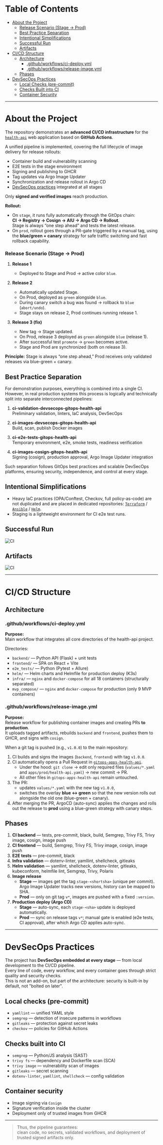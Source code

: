 # Table of Contents

- [About the Project](#about-the-project)  
  - [Release Scenario (Stage → Prod)](#release-scenario-stage--prod)
  - [Best Practice Separation](#best-practice-separation)  
  - [Intentional Simplifications](#intentional-simplifications)  
  - [Successful Run](#successful-run)  
  - [Artifacts](#artifacts)  
- [CI/CD Structure](#cicd-structure)  
  - [Architecture](#architecture)  
    - [.github/workflows/ci-deploy.yml](#githubworkflowsci-deployyml)  
    - [.github/workflows/release-image.yml](#githubworkflowsrelease-imageyml)  
  - [Phases](#phases)  
- [DevSecOps Practices](#devsecops-practices)  
  - [Local Checks (pre-commit)](#local-checks-pre-commit)  
  - [Checks Built into CI](#checks-built-into-ci)  
  - [Container Security](#container-security)  

---

# About the Project

The repository demonstrates an **advanced CI/CD infrastructure** for the [`health-api`](https://github.com/vikgur/health-api-for-microservice-stack-english-vers) web application based on **GitHub Actions**.  

A unified pipeline is implemented, covering the full lifecycle of image delivery for release rollouts:

- Container build and vulnerability scanning  
- E2E tests in the stage environment  
- Signing and publishing to GHCR  
- Tag updates via Argo Image Updater  
- Synchronization and release rollout in Argo CD  
- [DevSecOps practices](#devsecops-practices) integrated at all stages  

Only **signed and verified images** reach production.  

**Rollout:**  
- On `stage`, it runs fully automatically through the GitOps chain:  
  **CI → Registry → Cosign → AIU → Argo CD → Rollout**.  
  Stage is always “one step ahead” and tests the latest release.  
- On `prod`, rollout goes through a PR-gate triggered by a manual tag, using the **blue/green + canary** strategy for safe traffic switching and fast rollback capability.  

### Release Scenario (Stage → Prod)

1. **Release 1**  
   - Deployed to Stage and Prod → active color `blue`.  

2. **Release 2**  
   - Automatically updated Stage.  
   - On Prod, deployed as `green` alongside `blue`.  
   - During canary switch a bug was found → rollback to `blue` (`abort/undo`).  
   - Stage stays on release 2, Prod continues running release 1.  

3. **Release 3 (fix)**  
   - New tag → Stage updated.  
   - On Prod, release 3 deployed as `green` alongside `blue` (release 1).  
   - After successful test `promote` → `green` becomes active.  
   - Stage and Prod are synchronized (both on release 3).  

**Principle:** Stage is always “one step ahead,” Prod receives only validated releases via blue-green + canary.  

## Best Practice Separation

For demonstration purposes, everything is combined into a single CI.  
However, in real production systems this process is logically and technically split into separate interconnected pipelines:

1. **ci-validation-devsecops-gitops-health-api**  
   Preliminary validation, linters, IaC analysis, DevSecOps

2. **ci-images-devsecops-gitops-health-api**  
   Build, scan, publish Docker images

3. **ci-e2e-tests-gitops-health-api**  
   Temporary environment, e2e, smoke tests, readiness verification

4. **ci-images-cosign-gitops-health-api**  
   Signing (cosign), production approval, Argo Image Updater integration

Such separation follows GitOps best practices and scalable DevSecOps platforms, ensuring security, independence, and control at every stage.

## Intentional Simplifications

- Heavy IaC practices (OPA/Conftest, Checkov, full policy-as-code) are not duplicated and are placed in dedicated repositories: [`Terraform`](https://github.com/vikgur/terraform-yandex-cloud-health-api-english-vers) / [`Ansible`](https://github.com/vikgur/ansible-gitops-bootstrap-health-api-english-vers) / [`Helm`](https://github.com/vikgur/helm-blue-green-canary-gitops-health-api-english-vers).  
- Staging is a lightweight environment for CI e2e test runs.  

## Successful Run

![CI](screenshots/ci.png)  

## Artifacts

![CI](screenshots/ci_artifacts.png)  

---

# CI/CD Structure

## Architecture

### .github/workflows/ci-deploy.yml

**Purpose:**  
Main workflow that integrates all core directories of the health-api project.

Directories:

- `backend/` — Python API (Flask) + unit tests  
- `frontend/` — SPA on React + Vite  
- `e2e_tests/` — Python (Pytest + Allure)  
- `helm/` — Helm charts and Helmfile for production deploy (K3s)  
- `infra/` — `nginx` and `docker-compose` for all 18 containers (structurally separated)  
- `mvp_compose/` — `nginx` and `docker-compose` for production (only 9 MVP containers)  

### .github/workflows/release-image.yml

**Purpose:**  
Release workflow for publishing container images and creating PRs **to production**.  
It uploads tagged artifacts, rebuilds `backend` and `frontend`, pushes them to GHCR, and signs with `cosign`.  

When a git tag is pushed (e.g., `v1.0.0`) to the main repository:  
1. CI builds and signs the images (`backend`, `frontend`) with tag `v1.0.0`.  
2. CI automatically opens a Pull Request in [`gitops-apps-health-api`](https://github.com/vikgur/gitops-apps-health-api).  
   * Under the hood: `git clone` → edit only required files (`values/*.yaml` and `apps/prod/health-api.yaml`) → new commit → PR.  
   * All other files in `gitops-apps-health-api` remain untouched.  
3. The PR:  
   * updates `values/*.yaml` with the new tag `v1.0.0`,  
   * switches the overlay **blue ↔ green** so that the new version rolls out alongside the old one (blue-green + canary).  
4. After merging the PR, ArgoCD (auto-sync) applies the changes and rolls out the release to **prod** using a blue-green strategy with canary steps.  

## Phases

1. **CI backend** — tests, pre-commit, black, build, Semgrep, Trivy FS, Trivy image, cosign, image push  
2. **CI frontend** — build, Semgrep, Trivy FS, Trivy image, cosign, image push  
3. **E2E tests** — pre-commit, black  
4. **Infra validation** — dotenv-linter, yamllint, shellcheck, gitleaks  
5. **Helm validation** — yamllint, shellcheck, dotenv-linter, gitleaks, kubeconform, helmfile lint, Semgrep, Trivy, Polaris  
6. **Image release**  
   * **Stage** — images get the tag `stage-<shortsha>` (unique per commit). Argo Image Updater tracks new versions, history can be mapped to SHA.  
   * **Prod** — only on git tag `v*`, images are pushed with a fixed `:version`.  
7. **Production deploy (Argo CD)**  
   * **Stage** — auto-sync, each `stage-<sha>` update is deployed automatically.  
   * **Prod** — sync on release tags `v*`; manual gate is enabled (e2e tests, CI approval), after which Argo CD applies auto-sync.  

---

# DevSecOps Practices

The project has **DevSecOps embedded at every stage** — from local development to the CI/CD pipeline.  
Every line of code, every workflow, and every container goes through strict quality and security checks.  
This is not an add-on, but part of the architecture: security is built-in by default, not "bolted on later".  

## Local checks (pre-commit)

- `yamllint` — unified YAML style  
- `semgrep` — detection of insecure patterns in workflows  
- `gitleaks` — protection against secret leaks  
- `checkov` — policies for GitHub Actions  

## Checks built into CI

- `semgrep` — Python/JS analysis (SAST)  
- `trivy fs` — dependency and Dockerfile scan (SCA)  
- `trivy image` — vulnerability scan of images  
- `gitleaks` — secret scanning  
- `dotenv-linter`, `yamllint`, `shellcheck` — config validation  

## Container security

- Image signing via `Cosign`  
- Signature verification inside the cluster  
- Deployment only of trusted images from GHCR  

---

> Thus, the pipeline guarantees:  
> clean code, no secrets, validated workflows, and deployment of trusted signed artifacts only.
